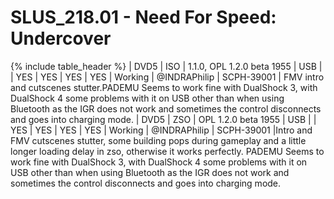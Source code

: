 # SLUS_218.01 - Need For Speed: Undercover

{% include table_header %}
| DVD5 | ISO | 1.1.0, OPL 1.2.0 beta 1955 | USB |  | YES | YES | YES | YES | Working | @INDRAPhilip | SCPH-39001 | FMV intro and cutscenes stutter.PADEMU Seems to work fine with DualShock 3, with DualShock 4 some problems with it on USB other than when using Bluetooth as the IGR does not work and sometimes the control disconnects and goes into charging mode.
| DVD5 | ZSO | OPL 1.2.0 beta 1955 | USB |  | YES | YES | YES | YES | Working | @INDRAPhilip | SCPH-39001 |Intro and FMV cutscenes stutter, some building pops during gameplay and a little longer loading delay in zso, otherwise it works perfectly. PADEMU Seems to work fine with DualShock 3, with DualShock 4 some problems with it on USB other than when using Bluetooth as the IGR does not work and sometimes the control disconnects and goes into charging mode.
